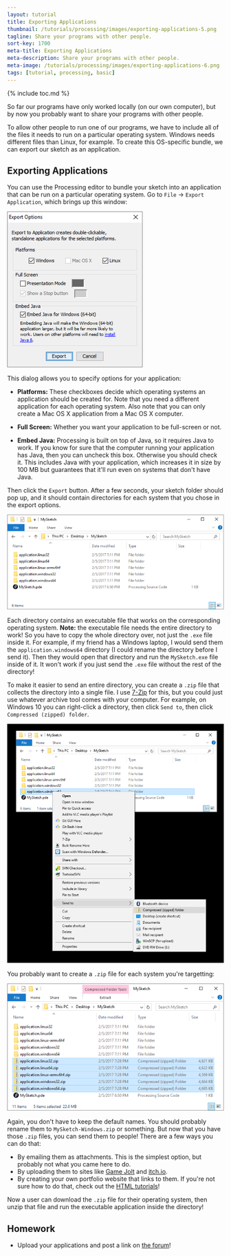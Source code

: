 ```yaml
---
layout: tutorial
title: Exporting Applications
thumbnail: /tutorials/processing/images/exporting-applications-5.png
tagline: Share your programs with other people.
sort-key: 1700
meta-title: Exporting Applications
meta-description: Share your programs with other people.
meta-image: /tutorials/processing/images/exporting-applications-6.png
tags: [tutorial, processing, basic]
---
```


{% include toc.md %}

So far our programs have only worked locally (on our own computer), but by now you probably want to share your programs with other people.

To allow other people to run one of our programs, we have to include all of the files it needs to run on a particular operating system. Windows needs different files than Linux, for example. To create this OS-specific bundle, we can export our sketch as an application.

## Exporting Applications

You can use the Processing editor to bundle your sketch into an application that can be run on a particular operating system. Go to `File` -> `Export Application`, which brings up this window:

![export options dialog](/tutorials/processing/images/exporting-applications-1.png)

This dialog allows you to specify options for your application:

- **Platforms:** These checkboxes decide which operating systems an application should be created for. Note that you need a different application for each operating system. Also note that you can only create a Mac OS X application from a Mac OS X computer.

- **Full Screen:** Whether you want your application to be full-screen or not.

- **Embed Java:** Processing is built on top of Java, so it requires Java to work. If you know for sure that the computer running your application has Java, then you can uncheck this box. Otherwise you should check it. This includes Java with your application, which increases it in size by 100 MB but guarantees that it'll run even on systems that don't have Java.

Then click the `Export` button. After a few seconds, your sketch folder should pop up, and it should contain directories for each system that you chose in the export options.

![exported directories](/tutorials/processing/images/exporting-applications-2.png)

Each directory contains an executable file that works on the corresponding operating system. **Note:** the executable file needs the entire directory to work! So you have to copy the whole directory over, not just the `.exe` file inside it. For example, if my friend has a Windows laptop, I would send them the `application.windows64` directory (I could rename the directory before I send it). Then they would open that directory and run the `MySketch.exe` file inside of it. It won't work if you just send the `.exe` file without the rest of the directory!

To make it easier to send an entire directory, you can create a `.zip` file that collects the directory into a single file. I use [7-Zip](http://www.7-zip.org/) for this, but you could just use whatever archive tool comes with your computer. For example, on Windows 10 you can right-click a directory, then click `Send to`, then click `Compressed (zipped) folder`.

![creating a zip file](/tutorials/processing/images/exporting-applications-3.png)

You probably want to create a `.zip` file for each system you're targetting:

![zip files](/tutorials/processing/images/exporting-applications-4.png)

Again, you don't have to keep the default names. You should probably rename them to `MySketch-Windows.zip` or something. But now that you have those `.zip` files, you can send them to people! There are a few ways you can do that:

- By emailing them as attachments. This is the simplest option, but probably not what you came here to do.
- By uploading them to sites like [Game Jolt](https://gamejolt.com/) and [itch.io](https://itch.io/).
- By creating your own portfolio website that links to them. If you're not sure how to do that, check out the [HTML tutorials](/tutorials/html)!

Now a user can download the `.zip` file for their operating system, then unzip that file and run the executable application inside the directory!

## Homework

- Upload your applications and post a link on [the forum](http://forum.HappyCoding.io)!
